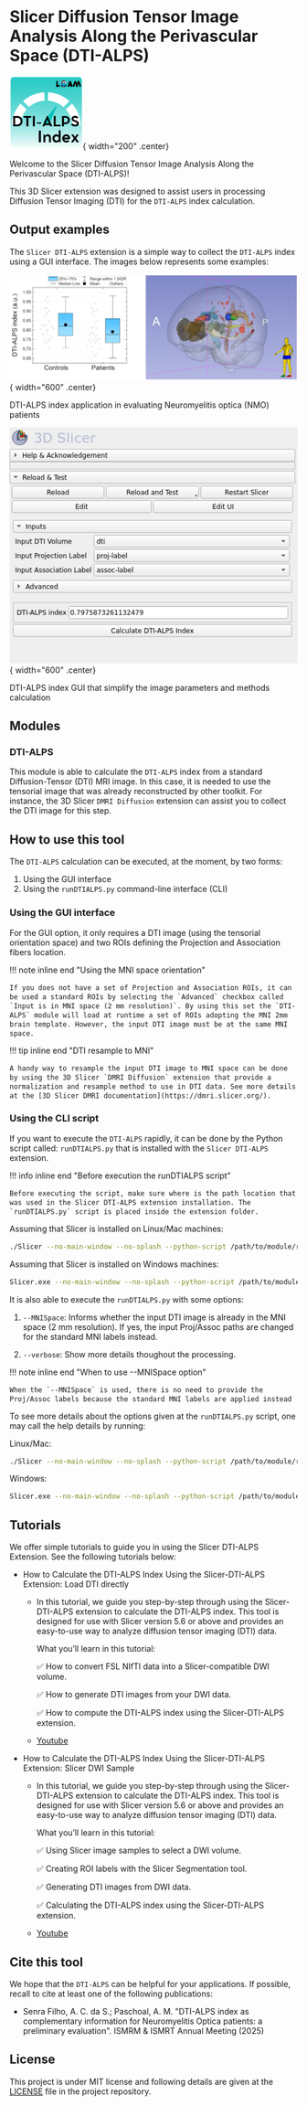 # Slicer Diffusion Tensor Image Analysis Along the Perivascular Space (DTI-ALPS)

![project logo](https://raw.githubusercontent.com/LOAMRI/Slicer-DTI-ALPS/refs/heads/main/DTI_ALPS.png){ width="200" .center}

Welcome to the Slicer Diffusion Tensor Image Analysis Along the Perivascular Space (DTI-ALPS)!

This 3D Slicer extension was designed to assist users in processing Diffusion Tensor Imaging (DTI) for the `DTI-ALPS` index calculation. 

## Output examples

The `Slicer DTI-ALPS` extension is a simple way to collect the `DTI-ALPS` index using a GUI interface. The images below represents some examples:

![DTI-ALPS example](assets/DTI-ALPS-NMO-patients.png){ width="600" .center}

DTI-ALPS index application in evaluating Neuromyelitis optica (NMO) patients

![GUI example](assets/DTI-ALPS-sc-2.png){ width="600" .center}

DTI-ALPS index GUI that simplify the image parameters and methods calculation

## Modules

### DTI-ALPS

This module is able to calculate the `DTI-ALPS` index from a standard Diffusion-Tensor (DTI) MRI image. In this case, it is needed to use the tensorial image that was already reconstructed by other toolkit. For instance, the 3D Slicer `DMRI Diffusion` extension can assist you to collect the DTI image for this step.


## How to use this tool

The `DTI-ALPS` calculation can be executed, at the moment, by two forms:

1. Using the GUI interface
2. Using the `runDTIALPS.py` command-line interface (CLI)

### Using the GUI interface

For the GUI option, it only requires a DTI image (using the tensorial orientation space) and two ROIs defining the Projection and Association fibers location.

!!! note inline end "Using the MNI space orientation"

    If you does not have a set of Projection and Association ROIs, it can be used a standard ROIs by selecting the `Advanced` checkbox called `Input is in MNI space (2 mm resolution)`. By using this set the `DTI-ALPS` module will load at runtime a set of ROIs adopting the MNI 2mm brain template. However, the input DTI image must be at the same MNI space.

!!! tip inline end "DTI resample to MNI"

    A handy way to resample the input DTI image to MNI space can be done by using the 3D Slicer `DMRI Diffusion` extension that provide a normalization and resample method to use in DTI data. See more details at the [3D Slicer DMRI documentation](https://dmri.slicer.org/).

### Using the CLI script

If you want to execute the `DTI-ALPS` rapidly, it can be done by the Python script called: `runDTIALPS.py` that is installed with the `Slicer DTI-ALPS` extension. 

!!! info inline end "Before execution the runDTIALPS script"

    Before executing the script, make sure where is the path location that was used in the Slicer DTI-ALPS extension installation. The `runDTIALPS.py` script is placed inside the extension folder.

Assuming that Slicer is installed on Linux/Mac machines:

```bash
./Slicer --no-main-window --no-splash --python-script /path/to/module/runDTIALPS.py dti_volume.nrrd proj-label.nrrd assoc-label.nrrd
```

Assuming that Slicer is installed on Windows machines:

```bash
Slicer.exe --no-main-window --no-splash --python-script /path/to/module/runDTIALPS.py dti_volume.nrrd proj-label.nrrd assoc-label.nrrd
```

It is also able to execute the `runDTIALPS.py` with some options:

1. `--MNISpace`: Informs whether the input DTI image is already in the MNI space (2 mm resolution). If yes, the input Proj/Assoc paths are changed for the standard MNI labels instead.

2. `--verbose`: Show more details thoughout the processing.

!!! note inline end "When to use --MNISpace option"

    When the `--MNISpace` is used, there is no need to provide the Proj/Assoc labels because the standard MNI labels are applied instead


To see more details about the options given at the `runDTIALPS.py` script, one may call the help details by running:

Linux/Mac:

```bash
./Slicer --no-main-window --no-splash --python-script /path/to/module/runDTIALPS.py -h
```

Windows:

```bash
Slicer.exe --no-main-window --no-splash --python-script /path/to/module/runDTIALPS.py -h
```

## Tutorials

We offer simple tutorials to guide you in using the Slicer DTI-ALPS Extension. See the following tutorials below:

- How to Calculate the DTI-ALPS Index Using the Slicer-DTI-ALPS Extension: Load DTI directly 

    - In this tutorial, we guide you step-by-step through using the Slicer-DTI-ALPS extension to calculate the DTI-ALPS index. This tool is designed for use with Slicer version 5.6 or above and provides an easy-to-use way to analyze diffusion tensor imaging (DTI) data.

        What you’ll learn in this tutorial:

        ✅ How to convert FSL NIfTI data into a Slicer-compatible DWI volume.

        ✅ How to generate DTI images from your DWI data.

        ✅ How to compute the DTI-ALPS index using the Slicer-DTI-ALPS extension. 

    - [Youtube](https://youtu.be/SWQreKeYTds) 

- How to Calculate the DTI-ALPS Index Using the Slicer-DTI-ALPS Extension: Slicer DWI Sample

    - In this tutorial, we guide you step-by-step through using the Slicer-DTI-ALPS extension to calculate the DTI-ALPS index. This tool is designed for use with Slicer version 5.6 or above and provides an easy-to-use way to analyze diffusion tensor imaging (DTI) data.

        What you’ll learn in this tutorial:

        ✅ Using Slicer image samples to select a DWI volume.

        ✅ Creating ROI labels with the Slicer Segmentation tool.

        ✅ Generating DTI images from DWI data.

        ✅ Calculating the DTI-ALPS index using the Slicer-DTI-ALPS extension.
        
    - [Youtube](https://youtu.be/wDsQ9REiads) 

## Cite this tool

We hope that the `DTI-ALPS` can be helpful for your applications. If possible, recall to cite at least one of the following publications:

* Senra Filho, A. C. da S.; Paschoal, A. M. "DTI-ALPS index as complementary information for Neuromyelitis Optica patients: a preliminary evaluation". ISMRM & ISMRT Annual Meeting (2025)

## License

This project is under MIT license and following details are given at the [LICENSE](https://github.com/LOAMRI/Slicer-DTI-ALPS/blob/main/LICENSE) file in the project repository.